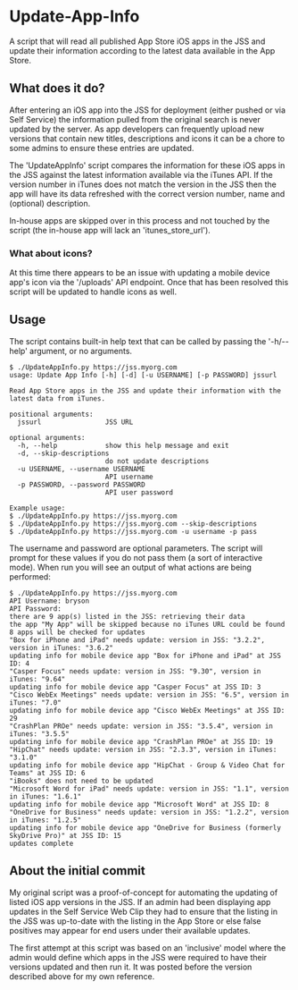 # Update-App-Info #

A script that will read all published App Store iOS apps in the JSS and update their information according to the latest data available in the App Store.

## What does it do? ##

After entering an iOS app into the JSS for deployment (either pushed or via Self Service) the information pulled from the original search is never updated by the server.  As app developers can frequently upload new versions that contain new titles, descriptions and icons it can be a chore to some admins to ensure these entries are updated.

The 'UpdateAppInfo' script compares the information for these iOS apps in the JSS against the latest information available via the iTunes API.  If the version number in iTunes does not match the version in the JSS then the app will have its data refreshed with the correct version number, name and (optional) description.

In-house apps are skipped over in this process and not touched by the script (the in-house app will lack an 'itunes_store_url').

### What about icons? ###

At this time there appears to be an issue with updating a mobile device app's icon via the '/uploads' API endpoint. Once that has been resolved this script will be updated to handle icons as well.

## Usage ##

The script contains built-in help text that can be called by passing the '-h/--help' argument, or no arguments.

```
$ ./UpdateAppInfo.py https://jss.myorg.com
usage: Update App Info [-h] [-d] [-u USERNAME] [-p PASSWORD] jssurl

Read App Store apps in the JSS and update their information with the latest data from iTunes.

positional arguments:
  jssurl                JSS URL

optional arguments:
  -h, --help            show this help message and exit
  -d, --skip-descriptions
                        do not update descriptions
  -u USERNAME, --username USERNAME
                        API username
  -p PASSWORD, --password PASSWORD
                        API user password

Example usage:
$ ./UpdateAppInfo.py https://jss.myorg.com
$ ./UpdateAppInfo.py https://jss.myorg.com --skip-descriptions
$ ./UpdateAppInfo.py https://jss.myorg.com -u username -p pass
```

The username and password are optional parameters.  The script will prompt for these values if you do not pass them (a sort of interactive mode).  When run you will see an output of what actions are being performed:

```
$ ./UpdateAppInfo.py https://jss.myorg.com
API Username: bryson
API Password: 
there are 9 app(s) listed in the JSS: retrieving their data
the app "My App" will be skipped because no iTunes URL could be found
8 apps will be checked for updates
"Box for iPhone and iPad" needs update: version in JSS: "3.2.2", version in iTunes: "3.6.2"
updating info for mobile device app "Box for iPhone and iPad" at JSS ID: 4
"Casper Focus" needs update: version in JSS: "9.30", version in iTunes: "9.64"
updating info for mobile device app "Casper Focus" at JSS ID: 3
"Cisco WebEx Meetings" needs update: version in JSS: "6.5", version in iTunes: "7.0"
updating info for mobile device app "Cisco WebEx Meetings" at JSS ID: 29
"CrashPlan PROe" needs update: version in JSS: "3.5.4", version in iTunes: "3.5.5"
updating info for mobile device app "CrashPlan PROe" at JSS ID: 19
"HipChat" needs update: version in JSS: "2.3.3", version in iTunes: "3.1.0"
updating info for mobile device app "HipChat - Group & Video Chat for Teams" at JSS ID: 6
"iBooks" does not need to be updated
"Microsoft Word for iPad" needs update: version in JSS: "1.1", version in iTunes: "1.6.1"
updating info for mobile device app "Microsoft Word" at JSS ID: 8
"OneDrive for Business" needs update: version in JSS: "1.2.2", version in iTunes: "1.2.5"
updating info for mobile device app "OneDrive for Business (formerly SkyDrive Pro)" at JSS ID: 15
updates complete
```

## About the initial commit ##

My original script was a proof-of-concept for automating the updating of listed iOS app versions in the JSS. If an admin had been displaying app updates in the Self Service Web Clip they had to ensure that the listing in the JSS was up-to-date with the listing in the App Store or else false positives may appear for end users under their available updates.

The first attempt at this script was based on an 'inclusive' model where the admin would define which apps in the JSS were required to have their versions updated and then run it.  It was posted before the version described above for my own reference.